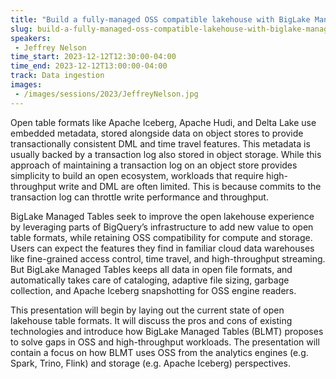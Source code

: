 ```yaml
---
title: "Build a fully-managed OSS compatible lakehouse with BigLake Managed Tables"
slug: build-a-fully-managed-oss-compatible-lakehouse-with-biglake-managed-tables
speakers:
 - Jeffrey Nelson
time_start: 2023-12-12T12:30:00-04:00
time_end: 2023-12-12T13:00:00-04:00
track: Data ingestion
images:
 - /images/sessions/2023/JeffreyNelson.jpg
---
```


Open table formats like Apache Iceberg, Apache Hudi, and Delta Lake use embedded metadata, stored alongside data on object stores to provide transactionally consistent DML and time travel features. This metadata is usually backed by a transaction log also stored in object storage. While this approach of maintaining a transaction log on an object store provides simplicity to build an open ecosystem, workloads that require high-throughput write and DML are often limited. This is because commits to the transaction log can throttle write performance and throughput.
 
BigLake Managed Tables seek to improve the open lakehouse experience by leveraging parts of BigQuery’s infrastructure to add new value to open table formats, while retaining OSS compatibility for compute and storage. Users can expect the features they find in familiar cloud data warehouses like fine-grained access control, time travel, and high-throughput streaming. But BigLake Managed Tables keeps all data in open file formats, and automatically takes care of cataloging, adaptive file sizing, garbage collection, and Apache Iceberg snapshotting for OSS engine readers.
 
This presentation will begin by laying out the current state of open lakehouse table formats. It will discuss the pros and cons of existing technologies and introduce how BigLake Managed Tables (BLMT) proposes to solve gaps in OSS and high-throughput workloads. The presentation will contain a focus on how BLMT uses OSS from the analytics engines (e.g. Spark, Trino, Flink) and storage (e.g. Apache Iceberg) perspectives.